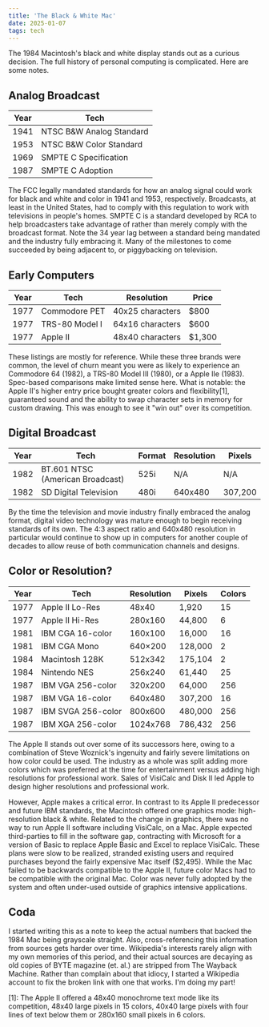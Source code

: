 ```yaml
---
title: 'The Black & White Mac'
date: 2025-01-07
tags: tech
---
```


The 1984 Macintosh's black and white display stands out as a curious decision. The full history of personal computing is complicated. Here are some notes.

<!--more-->

## Analog Broadcast

| Year | Tech                     |
| ---- | ------------------------ |
| 1941 | NTSC B&W Analog Standard |
| 1953 | NTSC B&W Color Standard  |
| 1969 | SMPTE C Specification    |
| 1987 | SMPTE C Adoption         |

The FCC legally mandated standards for how an analog signal could work for black and white and color in 1941 and 1953, respectively. Broadcasts, at least in the United States, had to comply with this regulation to work with televisions in people's homes. SMPTE C is a standard developed by RCA to help broadcasters take advantage of rather than merely comply with the broadcast format. Note the 34 year lag between a standard being mandated and the industry fully embracing it. Many of the milestones to come succeeded by being adjacent to, or piggybacking on television. 

## Early Computers

| Year | Tech           | Resolution       | Price  |
| ---- | -------------- | ---------------- | ------ |
| 1977 | Commodore PET  | 40x25 characters | $800   |
| 1977 | TRS-80 Model I | 64x16 characters | $600   |
| 1977 | Apple II       | 48x40 characters | $1,300 |

These listings are mostly for reference. While these three brands were common, the level of churn meant you were as likely to experience an Commodore 64 (1982), a TRS-80 Model III (1980), or a Apple IIe (1983). Spec-based comparisons make limited sense here. What is notable: the Apple II's higher entry price bought greater colors and flexibility[1], guaranteed sound and the ability to swap character sets in memory for custom drawing. This was enough to see it "win out" over its competition.

## Digital Broadcast

| Year | Tech                             | Format | Resolution | Pixels  |
| ---- | -------------------------------- | ------ | ---------- | ------- |
| 1982 | BT.601 NTSC (American Broadcast) | 525i   | N/A        | N/A     |
| 1982 | SD Digital Television            | 480i   | 640x480    | 307,200 |

By the time the television and movie industry finally embraced the analog format, digital video technology was mature enough to begin receiving standards of its own. The 4:3 aspect ratio and 640x480 resolution in particular would continue to show up in computers for another couple of decades to allow reuse of both communication channels and designs.

## Color or Resolution?

| Year | Tech               | Resolution | Pixels  | Colors |
| ---- | ------------------ | ---------- | ------- | ------ |
| 1977 | Apple II Lo-Res    | 48x40      | 1,920   | 15     |
| 1977 | Apple II Hi-Res    | 280x160    | 44,800  | 6      |
| 1981 | IBM CGA 16-color   | 160x100    | 16,000  | 16     |
| 1981 | IBM CGA Mono       | 640×200    | 128,000 | 2      |
| 1984 | Macintosh 128K     | 512x342    | 175,104 | 2      |
| 1984 | Nintendo NES       | 256x240    | 61,440  | 25     |
| 1987 | IBM VGA 256-color  | 320x200    | 64,000  | 256    |
| 1987 | IBM VGA 16-color   | 640x480    | 307,200 | 16     |
| 1987 | IBM SVGA 256-color | 800x600    | 480,000 | 256    |
| 1987 | IBM XGA 256-color  | 1024x768   | 786,432 | 256    |

The Apple II stands out over some of its successors here, owing to a combination of Steve Woznick's ingenuity and fairly severe limitations on how color could be used. The industry as a whole was split adding more colors which was preferred at the time for entertainment versus adding high resolutions for professional work. Sales of VisiCalc and Disk II led Apple to design higher resolutions and professional work. 

However, Apple makes a critical error. In contrast to its Apple II predecessor and future IBM standards, the Macintosh offered one graphics mode: high-resolution black & white. Related to the change in graphics, there was no way to run Apple II software including VisiCalc, on a Mac. Apple expected third-parties to fill in the software gap, contracting with Microsoft for a version of Basic to replace Apple Basic and Excel to replace VisiCalc. These plans were slow to be realized, stranded existing users and required purchases beyond the fairly expensive Mac itself ($2,495). While the Mac failed to be backwards compatible to the Apple II, future color Macs had to be compatible with the original Mac. Color was never fully adopted by the system and often under-used outside of graphics intensive applications.

## Coda

I started writing this as a note to keep the actual numbers that backed the 1984 Mac being grayscale straight. Also, cross-referencing this information from sources gets harder over time. Wikipedia's interests rarely align with my own memories of this period, and their actual sources are decaying as old copies of BYTE magazine (et. al.) are stripped from The Wayback Machine. Rather than complain about that idiocy, I started a Wikipedia account to fix the broken link with one that works. I'm doing my part!

[1]: The Apple II offered a 48x40 monochrome text mode like its competition, 48x40 large pixels in 15 colors, 40x40 large pixels with four lines of text below them or 280x160 small pixels in 6 colors.